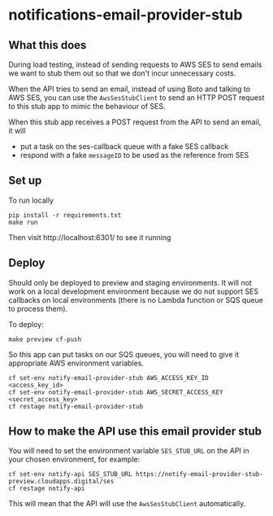 # notifications-email-provider-stub

## What this does
During load testing, instead of sending requests to AWS SES to send emails we want to stub them out so that we don't incur unnecessary costs.

When the API tries to send an email, instead of using Boto and talking to AWS SES, you can use the `AwsSesStubClient` to send an HTTP POST request to this stub app to mimic the behaviour of SES. 

When this stub app receives a POST request from the API to send an email, it will
- put a task on the ses-callback queue with a fake SES callback 
- respond with a fake `messageID` to be used as the reference from SES


## Set up

To run locally

```
pip install -r requirements.txt
make run
```
Then visit http://localhost:6301/ to see it running

## Deploy

Should only be deployed to preview and staging environments. It will not work on a local development environment because we do not support SES callbacks on local environments (there is no Lambda function or SQS queue to process them).

To deploy:

`make preview cf-push`

So this app can put tasks on our SQS queues, you will need to give it appropriate AWS environment variables.

```
cf set-env notify-email-provider-stub AWS_ACCESS_KEY_ID <access_key_id>
cf set-env notify-email-provider-stub AWS_SECRET_ACCESS_KEY <secret_access_key>
cf restage notify-email-provider-stub
```

## How to make the API use this email provider stub

You will need to set the environment variable `SES_STUB_URL` on the API in your chosen environment, for example:

```
cf set-env notify-api SES_STUB_URL https://notify-email-provider-stub-preview.cloudapps.digital/ses
cf restage notify-api
```

This will mean that the API will use the `AwsSesStubClient` automatically.
